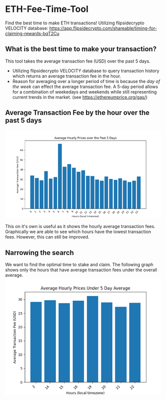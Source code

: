 # ETH-Fee-Time-Tool
Find the best time to make ETH transactions!
Utilizing flipsidecrypto VELOCITY database: https://app.flipsidecrypto.com/shareable/timing-for-claiming-rewards-bqT2Cu 

## What is the best time to make your transaction?
This tool takes the average transaction fee (USD) over the past 5 days.
* Utilizing flipsidecrypto VELOCITY database to query transaction history which returns an average transaction fee in the hour.
* Reason for averaging over a longer period of time is because the *day of the week* can effect the average transaction fee. A 5-day period allows for a combination of weekedays and weekends while still representing current trends in the market. (see https://ethereumprice.org/gas/)

## Average Transaction Fee by the hour over the past 5 days
![All_Averages_graph](plots/all_averages.png)

This on it's own is useful as it shows the hourly average transaction fees. Graphically we are able to see which hours have the lowest transaction fees. However, this can still be improved.

## Narrowing the search

We want to find the optimal time to stake and claim. The following graph shows only the hours that have average transaction fees under the overall average. 
![Under_Average_graph](plots/under_average.png)

